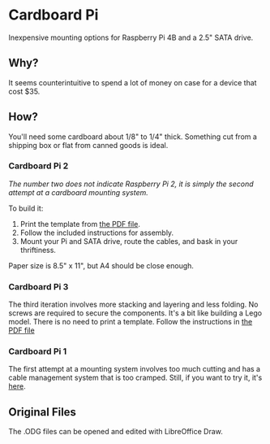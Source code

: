 # Cardboard Pi
Inexpensive mounting options for Raspberry Pi 4B and a 2.5" SATA drive.

## Why?
It seems counterintuitive to spend a lot of money on case for a device that cost $35.

## How?
You'll need some cardboard about 1/8" to 1/4" thick. Something cut from a shipping box or flat from canned goods is ideal.

### Cardboard Pi 2
_The number two does not indicate Raspberry Pi 2, it is simply the second attempt at a cardboard mounting system._

To build it:
1. Print the template from [the PDF file](CardboardPi2.pdf).
2. Follow the included instructions for assembly.
3. Mount your Pi and SATA drive, route the cables, and bask in your thriftiness.

Paper size is 8.5" x 11", but A4 should be close enough.

### Cardboard Pi 3
The third iteration involves more stacking and layering and less folding. No screws are required to secure the components.
It's a bit like building a Lego model. There is no need to print a template. Follow the instructions in [the PDF file](CardboardPi3.pdf)

### Cardboard Pi 1
The first attempt at a mounting system involves too much cutting and has a cable management system that is too cramped.
Still, if you want to try it, it's [here](CardboardPi.pdf).

## Original Files
The .ODG files can be opened and edited with LibreOffice Draw.
